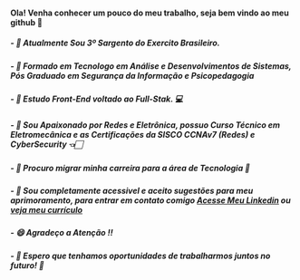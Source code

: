 #### Ola! Venha conhecer um pouco do meu trabalho, seja bem vindo ao meu github 👋

##### - 💪 Atualmente Sou 3º Sargento do Exercito Brasileiro.
##### - 🎉  Formado em Tecnologo em Análise e Desenvolvimentos de Sistemas, Pós Graduado em Segurança da Informação e Psicopedagogia
##### - 📌 Estudo Front-End voltado ao Full-Stak. 💻
##### - 🔌 Sou Apaixonado por Redes e Eletrônica, possuo Curso Técnico em Eletromecânica e as Certificações da SISCO CCNAv7 (Redes) e CyberSecurity 👈🏻
##### - 🚀 Procuro migrar minha carreira para a área de Tecnologia 🚀
##### - 💬 Sou completamente acessivel e aceito sugestões para meu aprimoramento, para entrar em contato comigo [Acesse Meu Linkedin](https://www.linkedin.com/in/patrick-luiz-716893110/) ou [veja meu currículo](https://drive.google.com/file/d/1ridUFYiyoRDJApXHXZXlR37dmOQBUE4E/view?usp=sharing)
##### - 😄 Agradeço a Atenção !!
##### - 🚀 Espero que tenhamos oportunidades de trabalharmos juntos no futuro! 🚀


